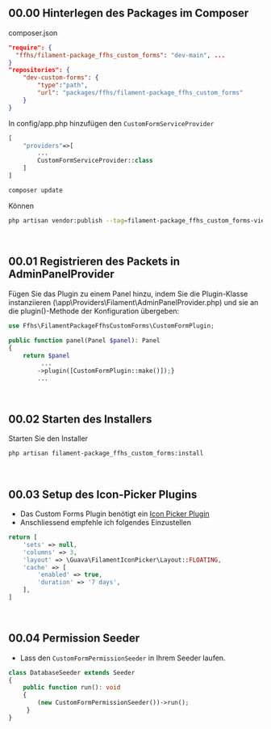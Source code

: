 ## 00.00 Hinterlegen des Packages im Composer
composer.json
```json
"require": {
  "ffhs/filament-package_ffhs_custom_forms": "dev-main", ...
}
"repositories": {
    "dev-custom-forms": {
        "type":"path",
        "url": "packages/ffhs/filament-package_ffhs_custom_forms"
    }
}
```

In config/app.php hinzufügen den `CustomFormServiceProvider`
```php
[
    "providers"=>[
        ...
        CustomFormServiceProvider::class
    ]
]
```

```bash
composer update
``` 

Können
```bash
php artisan vendor:publish --tag=filament-package_ffhs_custom_forms-views
``` 
<br>

## 00.01 Registrieren des Packets in AdminPanelProvider  
Fügen Sie das Plugin zu einem Panel hinzu, indem Sie die Plugin-Klasse instanziieren (\app\Providers\Filament\AdminPanelProvider.php) und sie an die plugin()-Methode der Konfiguration übergeben:  
```php  
use Ffhs\FilamentPackageFfhsCustomForms\CustomFormPlugin;  
  
public function panel(Panel $panel): Panel  
{  
    return $panel
	     ... 
	    ->plugin([CustomFormPlugin::make()]);}        
	    ...          
```  
  <br>
  
## 00.02 Starten des Installers  
Starten Sie den Installer  
```bash  
php artisan filament-package_ffhs_custom_forms:install
```
<br>


## 00.03 Setup des Icon-Picker Plugins
- Das Custom Forms Plugin benötigt ein [Icon Picker Plugin](https://v2.filamentphp.com/plugins/icon-picker)
- Anschliessend empfehle ich folgendes Einzustellen
```php
return [  
	'sets' => null,  
	'columns' => 3,  
	'layout' => \Guava\FilamentIconPicker\Layout::FLOATING,  
	'cache' => [  
	    'enabled' => true,  
	    'duration' => '7 days',  
	],
]
``` 
<br>

## 00.04 Permission Seeder
- Lass den `CustomFormPermissionSeeder` in Ihrem Seeder laufen.
```php
class DatabaseSeeder extends Seeder  
{  
    public function run(): void  
    {    
		(new CustomFormPermissionSeeder())->run();
     }
}
```
<br>

